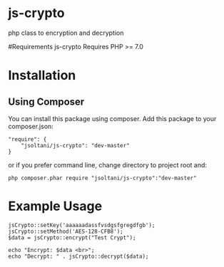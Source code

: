 # js-crypto
php class to encryption and decryption

#Requirements
js-crypto Requires PHP >= 7.0

# Installation
## Using Composer
You can install this package using composer. Add this package to your composer.json:

```
"require": {
	"jsoltani/js-crypto": "dev-master"
}
```

or if you prefer command line, change directory to project root and:

```
php composer.phar require "jsoltani/js-crypto":"dev-master"
```

# Example Usage
```
jsCrypto::setKey('aaaaaadassfvsdgsfgregdfgb');
jsCrypto::setMethod('AES-128-CFB8');
$data = jsCrypto::encrypt("Test Crypt");

echo "Encrypt: $data <br>";
echo "Decrypt: " . jsCrypto::decrypt($data);
```
